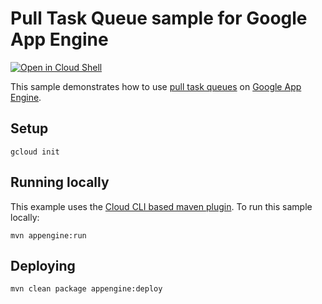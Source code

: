 # Pull Task Queue sample for Google App Engine

<a href="https://console.cloud.google.com/cloudshell/open?git_repo=https://github.com/GoogleCloudPlatform/java-docs-samples&page=editor&open_in_editor=appengine-java21/taskqueues-pull/README.md">
<img alt="Open in Cloud Shell" src ="http://gstatic.com/cloudssh/images/open-btn.png"></a>

This sample demonstrates how to use [pull task queues][appid] on [Google App
Engine][ae-docs].

[appid]: https://cloud.google.com/appengine/docs/java/taskqueue/overview-pull
[ae-docs]: https://cloud.google.com/appengine/docs/java/

## Setup

    gcloud init

## Running locally
This example uses the
[Cloud CLI based maven plugin](https://cloud.google.com/appengine/docs/java/tools/using-maven).
To run this sample locally:

    mvn appengine:run

## Deploying

    mvn clean package appengine:deploy


